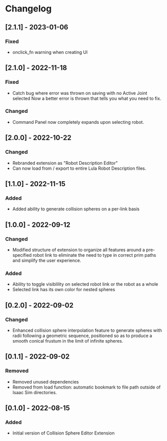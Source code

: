 # Changelog

## [2.1.1] - 2023-01-06
### Fixed
- onclick_fn warning when creating UI

## [2.1.0] - 2022-11-18

### Fixed

- Catch bug where error was thrown on saving with no Active Joint selected Now a better error is thrown that tells you what you need to fix.

### Changed

- Command Panel now completely expands upon selecting robot.

## [2.0.0] - 2022-10-22

### Changed

- Rebranded extension as "Robot Description Editor"
- Can now load from / export to entire Lula Robot Description files. 

## [1.1.0] - 2022-11-15

### Added

- Added ability to generate collision spheres on a per-link basis

## [1.0.0] - 2022-09-12

### Changed

- Modified structure of extension to organize all features around a pre-specified robot link to eliminate the need to type in correct prim paths and simplify the user experience.

### Added

- Ability to toggle visiblility on selected robot link or the robot as a whole
- Selected link has its own color for nested spheres

## [0.2.0] - 2022-09-02

### Changed

- Enhanced collision sphere interpolation feature to generate spheres with radii following a geometric sequence, positioned so as to produce a smooth conical frustum in the limit of infinite spheres.

## [0.1.1] - 2022-09-02

### Removed

- Removed unused dependencies
- Removed from load function: automatic bookmark to file path outside of Isaac Sim directories.

## [0.1.0] - 2022-08-15

### Added

- Initial version of Collision Sphere Editor Extension
